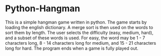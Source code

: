 # Python-Hangman

This is a simple hangman game written in python. The game starts by loading the english dictionary. A merge sort is then used on the words to sort them by length. The user selects the difficulty (easy, medium, hard), and a subset of these words is used. For easy, the word may be 1 - 7 characters long, 8 - 14 characters long for medium, and 15 - 21 characters long for hard. The program ends when a game is fully played out.

